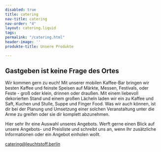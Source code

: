 ```yaml
---
disabled: true
title: catering
nav-title: catering
nav-order: "4"
layout: catering.liquid
tags: 
permalink: "/catering.html"
header-image: ''
produkte-title: Unsere Produkte

---
```

## Gastgeben ist keine Frage des Ortes

Wir kommen gern zu euch! Mit unserer mobilen Kaffee-Bar bringen wir besten Kaffee und feinste Speisen auf Märkte, Messen, Festivals, oder Feste - groß oder klein, drinnen oder draußen. Mit einem liebevoll dekorierten Stand und einem großen Lächeln laden wir ein zu Kaffee und Saft, Kuchen und Stulle, Suppe und Finger Food. Was wir auch können, ist dir bei der Planung und Umsetzung einer solchen Veranstaltung unter die Arme zu greifen oder sie dir komplett abzunehmen.

Hier sehr Ihr eine Auswahl unseres Angebots. Werft gerne einen Blick auf unsere Angebots- und Preisliste und schreibt uns an, wenn Ihr zusätzliche Informationen oder ein Angebot einholen wollt.

catering@leuchtstoff.berlin
